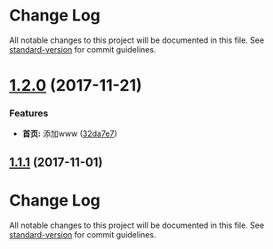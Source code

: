 # Change Log

All notable changes to this project will be documented in this file. See [standard-version](https://github.com/conventional-changelog/standard-version) for commit guidelines.

<a name="1.2.0"></a>
# [1.2.0](https://github.com/jiayisheji/git-commit-message-demo/compare/v1.1.1...v1.2.0) (2017-11-21)


### Features

* **首页:**  添加www ([32da7e7](https://github.com/jiayisheji/git-commit-message-demo/commit/32da7e7))



<a name="1.1.1"></a>
## [1.1.1](https://github.com/jiayisheji/git-commit-message-demo/compare/v1.1.0...v1.1.1) (2017-11-01)



# Change Log

All notable changes to this project will be documented in this file. See [standard-version](https://github.com/conventional-changelog/standard-version) for commit guidelines.
